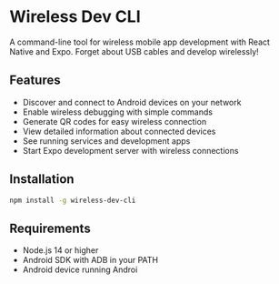 # Wireless Dev CLI

A command-line tool for wireless mobile app development with React Native and Expo. Forget about USB cables and develop wirelessly!

## Features

- Discover and connect to Android devices on your network
- Enable wireless debugging with simple commands
- Generate QR codes for easy wireless connection
- View detailed information about connected devices
- See running services and development apps
- Start Expo development server with wireless connections

## Installation

```bash
npm install -g wireless-dev-cli
```

## Requirements

- Node.js 14 or higher
- Android SDK with ADB in your PATH
- Android device running Androi